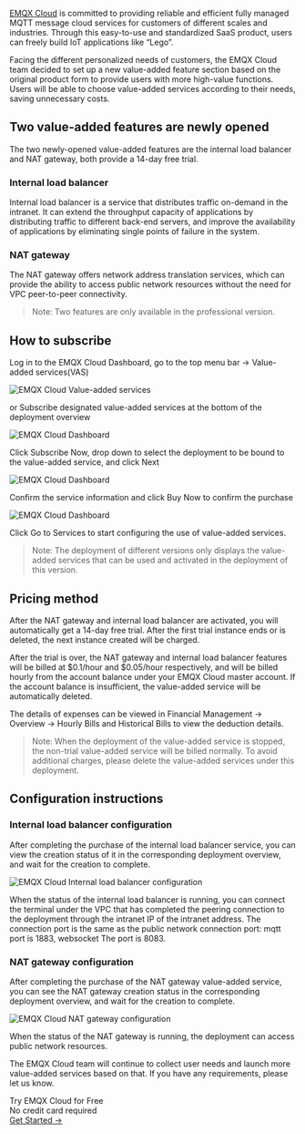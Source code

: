 [EMQX Cloud](https://www.emqx.com/en/cloud) is committed to providing reliable and efficient fully managed MQTT message cloud services for customers of different scales and industries. Through this easy-to-use and standardized SaaS product, users can freely build IoT applications like “Lego”.

Facing the different personalized needs of customers, the EMQX Cloud team decided to set up a new value-added feature section based on the original product form to provide users with more high-value functions. Users will be able to choose value-added services according to their needs, saving unnecessary costs.

## Two value-added features are newly opened

The two newly-opened value-added features are the internal load balancer and NAT gateway, both provide a 14-day free trial.

### Internal load balancer

Internal load balancer is a service that distributes traffic on-demand in the intranet. It can extend the throughput capacity of applications by distributing traffic to different back-end servers, and improve the availability of applications by eliminating single points of failure in the system.

### NAT gateway

The NAT gateway offers network address translation services, which can provide the ability to access public network resources without the need for VPC peer-to-peer connectivity.

> Note: Two features are only available in the professional version.

## How to subscribe

Log in to the EMQX Cloud Dashboard, go to the top menu bar -> Value-added services(VAS)

![EMQX Cloud Value-added services](https://assets.emqx.com/images/2f8cba96b9a99b612a7e07b072a29ef2.png)
 
or Subscribe designated value-added services at the bottom of the deployment overview

![EMQX Cloud Dashboard](https://assets.emqx.com/images/d97195c9759473d9d6a27280788bac16.png)
 
Click Subscribe Now, drop down to select the deployment to be bound to the value-added service, and click Next

![EMQX Cloud Dashboard](https://assets.emqx.com/images/e480c9a6f4d416003cfb08beae7dd228.png)
 
Confirm the service information and click Buy Now to confirm the purchase

![EMQX Cloud Dashboard](https://assets.emqx.com/images/0bab7dc3132b6d87af01d0f4fd190b25.png) 

Click Go to Services to start configuring the use of value-added services.

> Note: The deployment of different versions only displays the value-added services that can be used and activated in the deployment of this version.

 
## Pricing method

After the NAT gateway and internal load balancer are activated, you will automatically get a 14-day free trial. After the first trial instance ends or is deleted, the next instance created will be charged.

After the trial is over, the NAT gateway and internal load balancer features will be billed at $0.1/hour and $0.05/hour respectively, and will be billed hourly from the account balance under your EMQX Cloud master account. If the account balance is insufficient, the value-added service will be automatically deleted.

The details of expenses can be viewed in Financial Management -> Overview -> Hourly Bills and Historical Bills to view the deduction details.

> Note: When the deployment of the value-added service is stopped, the non-trial value-added service will be billed normally. To avoid additional charges, please delete the value-added services under this deployment.

## Configuration instructions

### Internal load balancer configuration

After completing the purchase of the internal load balancer service, you can view the creation status of it  in the corresponding deployment overview, and wait for the creation to complete.

![EMQX Cloud Internal load balancer configuration](https://assets.emqx.com/images/a28b0069e5e73ff37de1cc868e703981.png)
 

When the status of the internal load balancer is running, you can connect the terminal under the VPC that has completed the peering connection to the deployment through the intranet IP of the intranet address. The connection port is the same as the public network connection port: mqtt port is 1883, websocket The port is 8083.

### NAT gateway configuration

After completing the purchase of the NAT gateway value-added service, you can see the NAT gateway creation status in the corresponding deployment overview, and wait for the creation to complete.

![EMQX Cloud NAT gateway configuration](https://assets.emqx.com/images/6e54bcdec555edfd52cd2cb7538c5339.png)
 

When the status of the NAT gateway is running, the deployment can access public network resources.

 

The EMQX Cloud team will continue to collect user needs and launch more value-added services based on that. If you have any requirements, please let us know.


<section class="promotion">
    <div>
        Try EMQX Cloud for Free
        <div class="is-size-14 is-text-normal has-text-weight-normal">No credit card required</div>
    </div>
    <a href="https://accounts.emqx.com/signup?continue=https://cloud-intl.emqx.com/console/deployments/0?oper=new" class="button is-gradient px-5">Get Started →</a >
</section>
